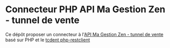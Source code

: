 # Connecteur PHP API Ma Gestion Zen - tunnel de vente

Ce dépôt proposer un connecteur à l'[API Ma Gestion Zen - tunnel de vente](https://) basé sur PHP et le [tcdent php-restclient](https://github.com/tcdent/php-restclient)
